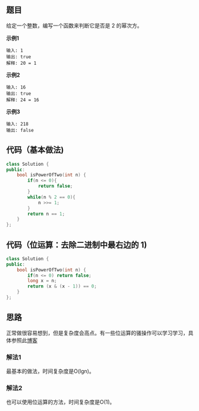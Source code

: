 ## 题目
给定一个整数，编写一个函数来判断它是否是 2 的幂次方。

**示例1**
```
输入: 1
输出: true
解释: 20 = 1
```

**示例2**
```
输入: 16
输出: true
解释: 24 = 16
```

**示例3**
```
输入: 218
输出: false
```

## 代码（基本做法)
```C++
class Solution {
public:
    bool isPowerOfTwo(int n) {
        if(n <= 0){
            return false;
        }
        while(n % 2 == 0){
            n >>= 1;
        }
        return n == 1;
    }
};
```

## 代码（位运算：去除二进制中最右边的 1)
```C++
class Solution {
public:
    bool isPowerOfTwo(int n) {
        if(n <= 0) return false;
        long x = n;
        return (x & (x - 1)) == 0;
    }
};
```

## 思路

正常做很容易想到，但是复杂度会高点。有一些位运算的骚操作可以学习学习，具体参照此[博客](https://leetcode-cn.com/problems/power-of-two/solution/2de-mi-by-leetcode/)

### 解法1
最基本的做法，时间复杂度是O(lgn)。

### 解法2
也可以使用位运算的方法，时间复杂度是O(1)。